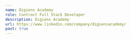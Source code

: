 ```yaml
---
name: Digiens Academy
role: Contract Full Stack Developer
description: Digiens Academy
url: https://www.linkedin.com/company/digiensacademy/
past: true
---
```


